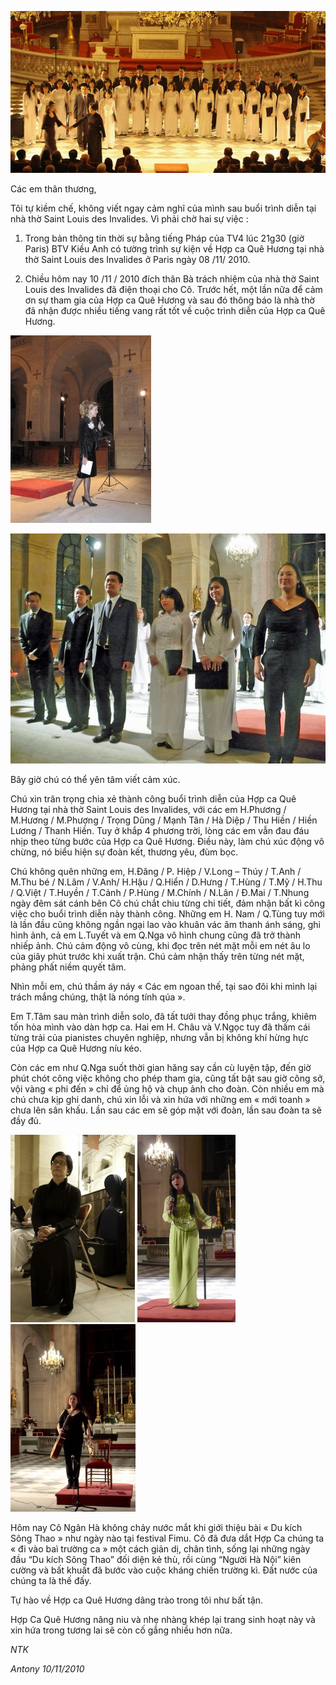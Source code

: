 <!--
title: Hợp Ca Quê Hương tại Saint Louis des Invalides
author: Nguyễn Tích Kỳ
status: completed
-->

![](1.jpg)

Các em thân thương,

Tôi tự kiềm chế, không viết ngay cảm nghĩ của mình sau buổi trình diễn tại nhà thờ Saint Louis des Invalides. Vì phải chờ hai sự việc :

1.  Trong bản thông tin thời sự bằng tiếng Pháp của TV4 lúc 21g30 (giờ Paris) BTV Kiều Anh có tường trình sự kiện về Hợp ca Quê Hương tại nhà thờ Saint Louis des Invalides ở Paris ngày 08 /11/ 2010.

 

2.   Chiều hôm nay 10 /11 / 2010 đích thân Bà trách nhiệm của nhà thờ Saint Louis des Invalides đã điện thoại cho Cô. Trước hết, một lần nữa để cảm ơn sự tham gia của Hợp ca Quê Hương và sau đó thông báo là nhà thờ đã nhận được nhiều tiếng vang rất tốt về cuộc trình diễn của Hợp ca Quê Hương.

![](2.jpg)  

![](3.jpg)  



Bây giờ chú có thể yên tâm viết cảm xúc.

Chú xin trân trọng  chia xẻ thành công buổi trình diễn của Hợp ca Quê Hương tại nhà thờ Saint Louis des Invalides, với các em H.Phương / M.Hương / M.Phượng / Trọng Dũng / Mạnh Tân / Hà Diệp / Thu Hiền / Hiền Lương / Thanh Hiền.  Tuy ở khắp 4 phương trời, lòng các em vẫn đau đáu nhịp theo từng bước của Hợp ca Quê Hương. Điều này,  làm chú xúc động vô chừng, nó biểu hiện sự đoàn kết, thương yêu, đùm bọc.

Chú không quên những em,  H.Đăng / P. Hiệp / V.Long – Thúy / T.Anh / M.Thu bé / N.Lâm / V.Anh/ H.Hậu / Q.Hiển / D.Hưng / T.Hùng / T.Mỹ / H.Thu / Q.Việt / T.Huyền / T.Cảnh / P.Hùng / M.Chính / N.Lân / Đ.Mai / T.Nhung  ngày đêm sát cánh bên Cô chú chắt chiu từng chi tiết, đảm nhận bất kì công việc cho buổi trình diễn này thành công. Những em H. Nam / Q.Tùng tuy mới là lần đầu cũng không ngần ngại lao vào khuân vác âm thanh ánh sáng, ghi hình ảnh, cả em L.Tuyết và em Q.Nga vô hình chung cũng đã trở thành nhiếp ảnh. Chú cảm động vô cùng, khi đọc trên nét mặt mỗi em nét âu lo của giây phút trước khi xuất trận. Chú cảm nhận thấy trên từng nét mặt, phảng phất niềm quyết tâm.

Nhìn mỗi em, chú thầm áy náy « Các em ngoan thế, tại sao đôi khi mình lại trách mắng chúng, thật là nóng tính qúa ».  

Em T.Tâm sau màn trình diễn solo, đã tất tưởi thay đồng phục trắng, khiêm tốn hòa mình vào dàn hợp ca. Hai em H. Châu và V.Ngọc tuy đã thấm cái từng trải của pianistes chuyên nghiệp,  nhưng vẫn bị không khí hừng hực của Hợp ca Quê Hương níu kéo.

Còn các em như Q.Nga suốt thời gian hăng say cần cù luyện tập, đến giờ phút chót công việc không cho phép tham gia, cũng tất bật sau giờ công sở, vội vàng « phi đến » chỉ để ủng hộ và chụp ảnh cho đoàn. Còn nhiều em mà chú chưa kịp ghi danh, chú xin lỗi và xin hứa với những em « mới toanh » chưa lên sân khấu. Lần sau các em sẽ góp mặt với đoàn, lần sau đoàn ta sẽ  đầy đủ.

![](4.jpg)  ![](5.jpg)  ![](6.jpg)         

Hôm nay Cô Ngân Hà không chảy nước mắt khi giới thiệu bài « Du kích Sông Thao » như ngày nào tại festival Fimu. Cô đã đưa dắt Hợp Ca chúng ta « đi vào baì trường ca » một cách giản dị, chân tình, sống lại những ngày đầu “Du kích Sông Thao” đối diện kẻ thù, rồi cùng “Người Hà Nội” kiên cường và bất khuất đã bước vào cuộc kháng chiến trường kì. Đất nước của chúng ta là thế đấy.

Tự hào về Hợp ca Quê Hương dâng trào trong tôi như bất tận.

Hợp Ca Quê Hương nâng niu và nhẹ nhàng khép lại trang sinh hoạt này và xin hứa trong tương lai sẽ còn cố gắng nhiều hơn nữa.


 *NTK*

*Antony 10/11/2010*
